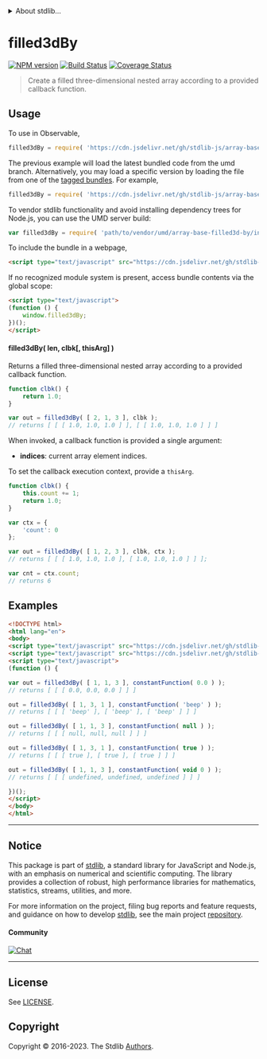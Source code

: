 <!--

@license Apache-2.0

Copyright (c) 2023 The Stdlib Authors.

Licensed under the Apache License, Version 2.0 (the "License");
you may not use this file except in compliance with the License.
You may obtain a copy of the License at

   http://www.apache.org/licenses/LICENSE-2.0

Unless required by applicable law or agreed to in writing, software
distributed under the License is distributed on an "AS IS" BASIS,
WITHOUT WARRANTIES OR CONDITIONS OF ANY KIND, either express or implied.
See the License for the specific language governing permissions and
limitations under the License.

-->


<details>
  <summary>
    About stdlib...
  </summary>
  <p>We believe in a future in which the web is a preferred environment for numerical computation. To help realize this future, we've built stdlib. stdlib is a standard library, with an emphasis on numerical and scientific computation, written in JavaScript (and C) for execution in browsers and in Node.js.</p>
  <p>The library is fully decomposable, being architected in such a way that you can swap out and mix and match APIs and functionality to cater to your exact preferences and use cases.</p>
  <p>When you use stdlib, you can be absolutely certain that you are using the most thorough, rigorous, well-written, studied, documented, tested, measured, and high-quality code out there.</p>
  <p>To join us in bringing numerical computing to the web, get started by checking us out on <a href="https://github.com/stdlib-js/stdlib">GitHub</a>, and please consider <a href="https://opencollective.com/stdlib">financially supporting stdlib</a>. We greatly appreciate your continued support!</p>
</details>

# filled3dBy

[![NPM version][npm-image]][npm-url] [![Build Status][test-image]][test-url] [![Coverage Status][coverage-image]][coverage-url] <!-- [![dependencies][dependencies-image]][dependencies-url] -->

> Create a filled three-dimensional nested array according to a provided callback function.

<!-- Section to include introductory text. Make sure to keep an empty line after the intro `section` element and another before the `/section` close. -->

<section class="intro">

</section>

<!-- /.intro -->

<!-- Package usage documentation. -->



<section class="usage">

## Usage

To use in Observable,

```javascript
filled3dBy = require( 'https://cdn.jsdelivr.net/gh/stdlib-js/array-base-filled3d-by@umd/browser.js' )
```
The previous example will load the latest bundled code from the umd branch. Alternatively, you may load a specific version by loading the file from one of the [tagged bundles](https://github.com/stdlib-js/array-base-filled3d-by/tags). For example,

```javascript
filled3dBy = require( 'https://cdn.jsdelivr.net/gh/stdlib-js/array-base-filled3d-by@v0.0.1-umd/browser.js' )
```

To vendor stdlib functionality and avoid installing dependency trees for Node.js, you can use the UMD server build:

```javascript
var filled3dBy = require( 'path/to/vendor/umd/array-base-filled3d-by/index.js' )
```

To include the bundle in a webpage,

```html
<script type="text/javascript" src="https://cdn.jsdelivr.net/gh/stdlib-js/array-base-filled3d-by@umd/browser.js"></script>
```

If no recognized module system is present, access bundle contents via the global scope:

```html
<script type="text/javascript">
(function () {
    window.filled3dBy;
})();
</script>
```

#### filled3dBy( len, clbk\[, thisArg] )

Returns a filled three-dimensional nested array according to a provided callback function.

```javascript
function clbk() {
    return 1.0;
}

var out = filled3dBy( [ 2, 1, 3 ], clbk );
// returns [ [ [ 1.0, 1.0, 1.0 ] ], [ [ 1.0, 1.0, 1.0 ] ] ]
```

When invoked, a callback function is provided a single argument:

-   **indices**: current array element indices.

To set the callback execution context, provide a `thisArg`.

<!-- eslint-disable no-invalid-this -->

```javascript
function clbk() {
    this.count += 1;
    return 1.0;
}

var ctx = {
    'count': 0
};

var out = filled3dBy( [ 1, 2, 3 ], clbk, ctx );
// returns [ [ [ 1.0, 1.0, 1.0 ], [ 1.0, 1.0, 1.0 ] ] ];

var cnt = ctx.count;
// returns 6
```

</section>

<!-- /.usage -->

<!-- Package usage notes. Make sure to keep an empty line after the `section` element and another before the `/section` close. -->

<section class="notes">

</section>

<!-- /.notes -->

<!-- Package usage examples. -->

<section class="examples">

## Examples

<!-- eslint no-undef: "error" -->

```html
<!DOCTYPE html>
<html lang="en">
<body>
<script type="text/javascript" src="https://cdn.jsdelivr.net/gh/stdlib-js/utils-constant-function@umd/browser.js"></script>
<script type="text/javascript" src="https://cdn.jsdelivr.net/gh/stdlib-js/array-base-filled3d-by@umd/browser.js"></script>
<script type="text/javascript">
(function () {

var out = filled3dBy( [ 1, 1, 3 ], constantFunction( 0.0 ) );
// returns [ [ [ 0.0, 0.0, 0.0 ] ] ]

out = filled3dBy( [ 1, 3, 1 ], constantFunction( 'beep' ) );
// returns [ [ [ 'beep' ], [ 'beep' ], [ 'beep' ] ] ]

out = filled3dBy( [ 1, 1, 3 ], constantFunction( null ) );
// returns [ [ [ null, null, null ] ] ]

out = filled3dBy( [ 1, 3, 1 ], constantFunction( true ) );
// returns [ [ [ true ], [ true ], [ true ] ] ]

out = filled3dBy( [ 1, 1, 3 ], constantFunction( void 0 ) );
// returns [ [ [ undefined, undefined, undefined ] ] ]

})();
</script>
</body>
</html>
```

</section>

<!-- /.examples -->

<!-- Section to include cited references. If references are included, add a horizontal rule *before* the section. Make sure to keep an empty line after the `section` element and another before the `/section` close. -->

<section class="references">

</section>

<!-- /.references -->

<!-- Section for related `stdlib` packages. Do not manually edit this section, as it is automatically populated. -->

<section class="related">

</section>

<!-- /.related -->

<!-- Section for all links. Make sure to keep an empty line after the `section` element and another before the `/section` close. -->


<section class="main-repo" >

* * *

## Notice

This package is part of [stdlib][stdlib], a standard library for JavaScript and Node.js, with an emphasis on numerical and scientific computing. The library provides a collection of robust, high performance libraries for mathematics, statistics, streams, utilities, and more.

For more information on the project, filing bug reports and feature requests, and guidance on how to develop [stdlib][stdlib], see the main project [repository][stdlib].

#### Community

[![Chat][chat-image]][chat-url]

---

## License

See [LICENSE][stdlib-license].


## Copyright

Copyright &copy; 2016-2023. The Stdlib [Authors][stdlib-authors].

</section>

<!-- /.stdlib -->

<!-- Section for all links. Make sure to keep an empty line after the `section` element and another before the `/section` close. -->

<section class="links">

[npm-image]: http://img.shields.io/npm/v/@stdlib/array-base-filled3d-by.svg
[npm-url]: https://npmjs.org/package/@stdlib/array-base-filled3d-by

[test-image]: https://github.com/stdlib-js/array-base-filled3d-by/actions/workflows/test.yml/badge.svg?branch=v0.0.1
[test-url]: https://github.com/stdlib-js/array-base-filled3d-by/actions/workflows/test.yml?query=branch:v0.0.1

[coverage-image]: https://img.shields.io/codecov/c/github/stdlib-js/array-base-filled3d-by/main.svg
[coverage-url]: https://codecov.io/github/stdlib-js/array-base-filled3d-by?branch=main

<!--

[dependencies-image]: https://img.shields.io/david/stdlib-js/array-base-filled3d-by.svg
[dependencies-url]: https://david-dm.org/stdlib-js/array-base-filled3d-by/main

-->

[chat-image]: https://img.shields.io/gitter/room/stdlib-js/stdlib.svg
[chat-url]: https://app.gitter.im/#/room/#stdlib-js_stdlib:gitter.im

[stdlib]: https://github.com/stdlib-js/stdlib

[stdlib-authors]: https://github.com/stdlib-js/stdlib/graphs/contributors

[umd]: https://github.com/umdjs/umd
[es-module]: https://developer.mozilla.org/en-US/docs/Web/JavaScript/Guide/Modules

[deno-url]: https://github.com/stdlib-js/array-base-filled3d-by/tree/deno
[umd-url]: https://github.com/stdlib-js/array-base-filled3d-by/tree/umd
[esm-url]: https://github.com/stdlib-js/array-base-filled3d-by/tree/esm
[branches-url]: https://github.com/stdlib-js/array-base-filled3d-by/blob/main/branches.md

[stdlib-license]: https://raw.githubusercontent.com/stdlib-js/array-base-filled3d-by/main/LICENSE

</section>

<!-- /.links -->
